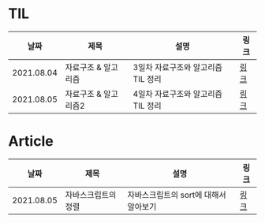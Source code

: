 # TIL
|날짜|제목|설명|링크|
|---|---|---|---|
|2021.08.04|자료구조 & 알고리즘|3일차 자료구조와 알고리즘 TIL 정리|[링크](https://velog.io/@progwon/TIL-001-%EC%9E%90%EB%A3%8C%EA%B5%AC%EC%A1%B0-%EC%95%8C%EA%B3%A0%EB%A6%AC%EC%A6%98)|
|2021.08.05|자료구조 & 알고리즘2|4일차 자료구조와 알고리즘 TIL 정리|[링크](https://velog.io/@progwon/TIL-002-%EC%9E%90%EB%A3%8C%EA%B5%AC%EC%A1%B0-%EC%95%8C%EA%B3%A0%EB%A6%AC%EC%A6%98-2)|

# Article
|날짜|제목|설명|링크|
|---|---|---|---|
|2021.08.05|자바스크립트의 정렬|자바스크립트의 sort에 대해서 알아보기|[링크](https://velog.io/@progwon/%EC%A1%B0%EA%B8%88-%EC%8B%A0%EA%B8%B0%ED%95%9C-%EC%9E%90%EB%B0%94%EC%8A%A4%ED%81%AC%EB%A6%BD%ED%8A%B8%EC%9D%98-%EC%A0%95%EB%A0%AC)|


